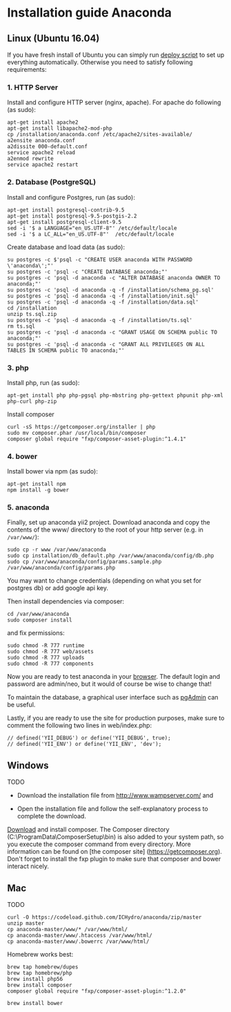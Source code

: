 # Installation guide Anaconda

## Linux (Ubuntu 16.04)
If you have fresh install of Ubuntu you can simply run [deploy script](deploy_on_clean_vm.sh) 
to set up everything automatically. Otherwise you need to satisfy following requirements:

### 1. HTTP Server

Install and configure HTTP server (nginx, apache). For apache do following (as sudo):
```
apt-get install apache2
apt-get install libapache2-mod-php
cp /installation/anaconda.conf /etc/apache2/sites-available/
a2ensite anaconda.conf
a2dissite 000-default.conf
service apache2 reload
a2enmod rewrite
service apache2 restart
```

### 2. Database (PostgreSQL)

Install and configure Postgres, run (as sudo):
```
apt-get install postgresql-contrib-9.5
apt-get install postgresql-9.5-postgis-2.2
apt-get install postgresql-client-9.5
sed -i '$ a LANGUAGE="en_US.UTF-8"' /etc/default/locale
sed -i '$ a LC_ALL="en_US.UTF-8"'  /etc/default/locale
```
Create database and load data (as sudo):
```
su postgres -c $'psql -c "CREATE USER anaconda WITH PASSWORD \'anaconda\';"'
su postgres -c 'psql -c "CREATE DATABASE anaconda;"'
su postgres -c 'psql -d anaconda -c "ALTER DATABASE anaconda OWNER TO anaconda;"'
su postgres -c 'psql -d anaconda -q -f /installation/schema_pg.sql'
su postgres -c 'psql -d anaconda -q -f /installation/init.sql'
su postgres -c 'psql -d anaconda -q -f /installation/data.sql'
cd /installation
unzip ts.sql.zip
su postgres -c 'psql -d anaconda -q -f /installation/ts.sql'
rm ts.sql
su postgres -c 'psql -d anaconda -c "GRANT USAGE ON SCHEMA public TO anaconda;"'
su postgres -c 'psql -d anaconda -c "GRANT ALL PRIVILEGES ON ALL TABLES IN SCHEMA public TO anaconda;"'
```

### 3. php

Install php, run (as sudo):
```
apt-get install php php-pgsql php-mbstring php-gettext phpunit php-xml php-curl php-zip
```
Install composer
```    
curl -sS https://getcomposer.org/installer | php
sudo mv composer.phar /usr/local/bin/composer
composer global require "fxp/composer-asset-plugin:^1.4.1"
```

### 4. bower
Install bower via npm (as sudo):
```
apt-get install npm
npm install -g bower
```

### 5. anaconda
Finally, set up anaconda yii2 project. Download anaconda and copy the contents of the www/ directory to the root 
of your http server (e.g. in `/var/www/`):
```
sudo cp -r www /var/www/anaconda
sudo cp installation/db_default.php /var/www/anaconda/config/db.php
sudo cp /var/www/anaconda/config/params.sample.php /var/www/anaconda/config/params.php
```
You may want to change credentials (depending on what you set for postgres db) or add google api key. 

Then install dependencies via composer:
```
cd /var/www/anaconda
sudo composer install
```
and fix permissions:
```
sudo chmod -R 777 runtime
sudo chmod -R 777 web/assets
sudo chmod -R 777 uploads
sudo chmod -R 777 components
```

Now you are ready to test anaconda in your [browser](http://localhost/). 
The default login and password are admin/neo, 
but it would of course be wise to change that!

To maintain the database, a graphical user interface such as 
[pgAdmin](https://www.pgadmin.org/) can be useful.

Lastly, if you are ready to use the site for production purposes, 
make sure to comment the following two lines in web/index.php:
```
// defined('YII_DEBUG') or define('YII_DEBUG', true);
// defined('YII_ENV') or define('YII_ENV', 'dev');
``` 

## Windows
TODO

* Download the installation file from <http://www.wampserver.com/> and

* Open the installation file and follow the self-explanatory process to complete the download.

[Download](https://getcomposer.org/download) and install composer. The Composer directory (C:\ProgramData\ComposerSetup\bin) is also added to your system path, so you execute the composer command from every directory. More information can be found on [the composer site] (https://getcomposer.org). Don't forget to install the fxp plugin to make sure that composer and bower interact nicely.


## Mac
TODO

```
curl -O https://codeload.github.com/ICHydro/anaconda/zip/master 
unzip master
cp anaconda-master/www/* /var/www/html/
cp anaconda-master/www/.htaccess /var/www/html/
cp anaconda-master/www/.bowerrc /var/www/html/
```

Homebrew works best:

```
brew tap homebrew/dupes
brew tap homebrew/php
brew install php56
brew install composer
composer global require "fxp/composer-asset-plugin:^1.2.0"
```

```
brew install bower
```
